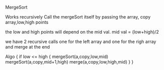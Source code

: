 MergeSort

Works recursively
Call the mergeSort itself by passing the array, copy array,low,high points

the low and high points will depend on the mid val.
mid val = (low+high)/2

we have 2 recursive calls
one for the left array and one for the righ array
and merge at the end

Algo {
  if low <= high
  {
    mergeSort(a,copy,low,mid)
    mergeSort(a,copy,mid+1,high)
    merge(a,copy,low,high,mid)
  }
}